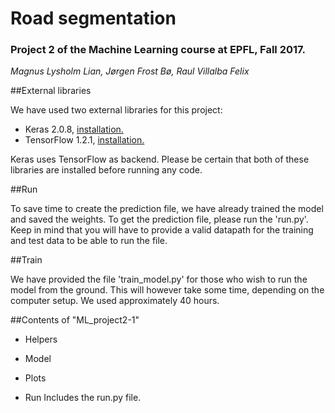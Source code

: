 # Road segmentation
### Project 2 of the Machine Learning course at EPFL, Fall 2017.

*Magnus Lysholm Lian, Jørgen Frost Bø, Raul Villalba Felix*

##External libraries

We have used two external libraries for this project:

- Keras 2.0.8, [installation.](https://keras.io/#installation)
- TensorFlow 1.2.1, [installation.](https://www.tensorflow.org/install/)

Keras uses TensorFlow as backend. Please be certain that both of these libraries are installed before running any code.

##Run

To save time to create the prediction file, we have already trained the model and saved the weights.
To get the prediction file, please run the 'run.py'.
Keep in mind that you will have to provide a valid datapath for the training and test data to be able to run the file.

##Train

We have provided the file 'train_model.py' for those who wish to run the model from the ground.
This will however take some time, depending on the computer setup. We used approximately 40 hours.

##Contents of "ML_project2-1"

- Helpers

- Model

- Plots

- Run
    Includes the run.py file.